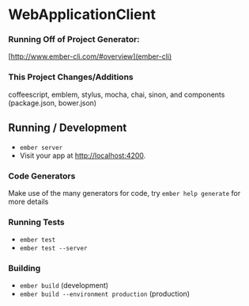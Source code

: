 # WebApplicationClient

### Running Off of Project Generator:

[http://www.ember-cli.com/#overview](ember-cli)

### This Project Changes/Additions

coffeescript, emblem, stylus, mocha, chai, sinon, and components (package.json, bower.json)

## Running / Development

* `ember server`
* Visit your app at [http://localhost:4200](http://localhost:4200).

### Code Generators

Make use of the many generators for code, try `ember help generate` for more details

### Running Tests

* `ember test`
* `ember test --server`

### Building

* `ember build` (development)
* `ember build --environment production` (production)
